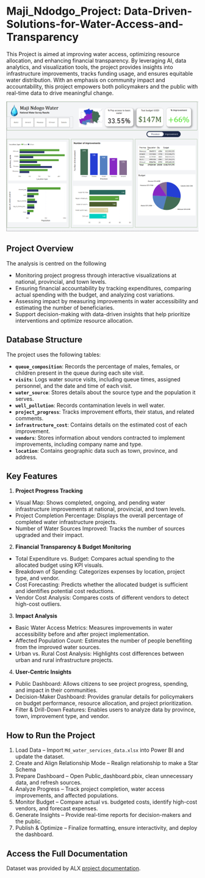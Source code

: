 # Maji_Ndodgo_Project: Data-Driven-Solutions-for-Water-Access-and-Transparency

This Project is aimed at improving water access, optimizing resource allocation, and enhancing financial transparency. By leveraging AI, data analytics, and visualization tools, the project provides insights into infrastructure improvements, tracks funding usage, and ensures equitable water distribution. With an emphasis on community impact and accountability, this project empowers both policymakers and the public with real-time data to drive meaningful change.

![Project Overview](./Images/National_Pic_3.PNG)

## Project Overview

The analysis is centred on the following

- Monitoring project progress through interactive visualizations at national, provincial, and town levels.
- Ensuring financial accountability by tracking expenditures, comparing actual spending with the budget, and analyzing cost variations.
- Assessing impact by measuring improvements in water accessibility and estimating the number of beneficiaries.
- Support decision-making with data-driven insights that help prioritize interventions and optimize resource allocation.

## Database Structure

The project uses the following tables:

- **`queue_composition`**: Records the percentage of males, females, or children present in the queue during each site visit.
- **`visits`**: Logs water source visits, including queue times, assigned personnel, and the date and time of each visit.
- **`water_source`**: Stores details about the source type and the population it serves.
- **`well_pollution`**: Records contamination levels in well water.
- **`project_progress`**: Tracks improvement efforts, their status, and related comments.
- **`infrastructure_cost`**: Contains details on the estimated cost of each improvement.
- **`vendors`**: Stores information about vendors contracted to implement improvements, including company name and type.
- **`location`**: Contains geographic data such as town, province, and address.

## Key Features

1. **Project Progress Tracking**
-  Visual Map: Shows completed, ongoing, and pending water infrastructure improvements at national, provincial, and town levels.
-  Project Completion Percentage: Displays the overall percentage of completed water infrastructure projects.
-  Number of Water Sources Improved: Tracks the number of sources upgraded and their impact.
2. **Financial Transparency & Budget Monitoring**
-  Total Expenditure vs. Budget: Compares actual spending to the allocated budget using KPI visuals.
-  Breakdown of Spending: Categorizes expenses by location, project type, and vendor.
-  Cost Forecasting: Predicts whether the allocated budget is sufficient and identifies potential cost reductions.
-  Vendor Cost Analysis: Compares costs of different vendors to detect high-cost outliers.
3. **Impact Analysis**
-  Basic Water Access Metrics: Measures improvements in water accessibility before and after project implementation.
-  Affected Population Count: Estimates the number of people benefiting from the improved water sources.
-  Urban vs. Rural Cost Analysis: Highlights cost differences between urban and rural infrastructure projects.
4. **User-Centric Insights**
-  Public Dashboard: Allows citizens to see project progress, spending, and impact in their communities.
-  Decision-Maker Dashboard: Provides granular details for policymakers on budget performance, resource allocation, and project prioritization.
-  Filter & Drill-Down Features: Enables users to analyze data by province, town, improvement type, and vendor.

## How to Run the Project

1. Load Data – Import `Md_water_services_data.xlsx` into Power BI and update the dataset.
2. Create and Align Relationship Mode – Realign relationship to make a Star Schema 
3. Prepare Dashboard – Open Public_dashboard.pbix, clean unnecessary data, and refresh sources.
4. Analyze Progress – Track project completion, water access improvements, and affected populations.
5. Monitor Budget – Compare actual vs. budgeted costs, identify high-cost vendors, and forecast expenses.
6. Generate Insights – Provide real-time reports for decision-makers and the public.
7. Publish & Optimize – Finalize formatting, ensure interactivity, and deploy the dashboard.

## Access the Full Documentation

Dataset was provided by ALX [project documentation](https://alx.com).
